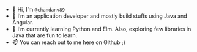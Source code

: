 - 👋 Hi, I’m `@chandanv89`
- 👀 I’m an application developer and mostly build stuffs using Java and Angular.
- 🌱 I’m currently learning Python and Elm. Also, exploring few libraries in Java that are fun to learn.
- 📫 You can reach out to me here on Github ;)

<!---
chandanv89/chandanv89 is a ✨ special ✨ repository because its `README.md` (this file) appears on your GitHub profile.
You can click the Preview link to take a look at your changes.
--->
